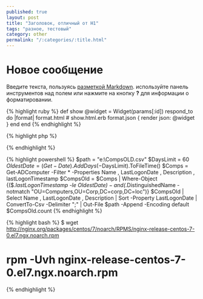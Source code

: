 ```yaml
---
published: true
layout: post
title: "Заголовок, отличный от H1"
tags: "разное, тестовый"
category: other
permalink: "/:categories/:title.html"
---
```


# Новое сообщение

Введите текста, пользуясь [разметкой Markdown](http://daringfireball.net/projects/markdown/). используйте панель инструментов над полем или нажмите на кнопку **?** для информации о форматировании.

{% highlight ruby %}
def show
  @widget = Widget(params[:id])
  respond_to do |format|
    format.html # show.html.erb
    format.json { render json: @widget }
  end
end
{% endhighlight %}

{% highlight php %}
<?php
  phpinfo();
?>
{% endhighlight %}

{% highlight powershell %}
$path = "e:\CompsOLD.csv"
$DaysLimit = 60
$OldestDate = (Get-Date).AddDays(-$DaysLimit).ToFileTime()
$Comps = Get-ADComputer -Filter * -Properties Name , LastLogonDate , Description , lastLogonTimestamp
$CompsOld = $Comps | Where-Object {($_.lastLogonTimestamp -le $OldestDate) -and ($_.DistinguishedName -notmatch "OU=Computers,OU=Corp,DC=corp,DC=loc")}
$CompsOld | Select Name , LastLogonDate , Description | Sort -Property LastLogonDate | ConvertTo-Csv -Delimiter ";" | Out-File $path -Append -Encoding default
$CompsOld.count
{% endhighlight %}

{% highlight bash %}
$ wget http://nginx.org/packages/centos/7/noarch/RPMS/nginx-release-centos-7-0.el7.ngx.noarch.rpm
# rpm -Uvh nginx-release-centos-7-0.el7.ngx.noarch.rpm
{% endhighlight %}